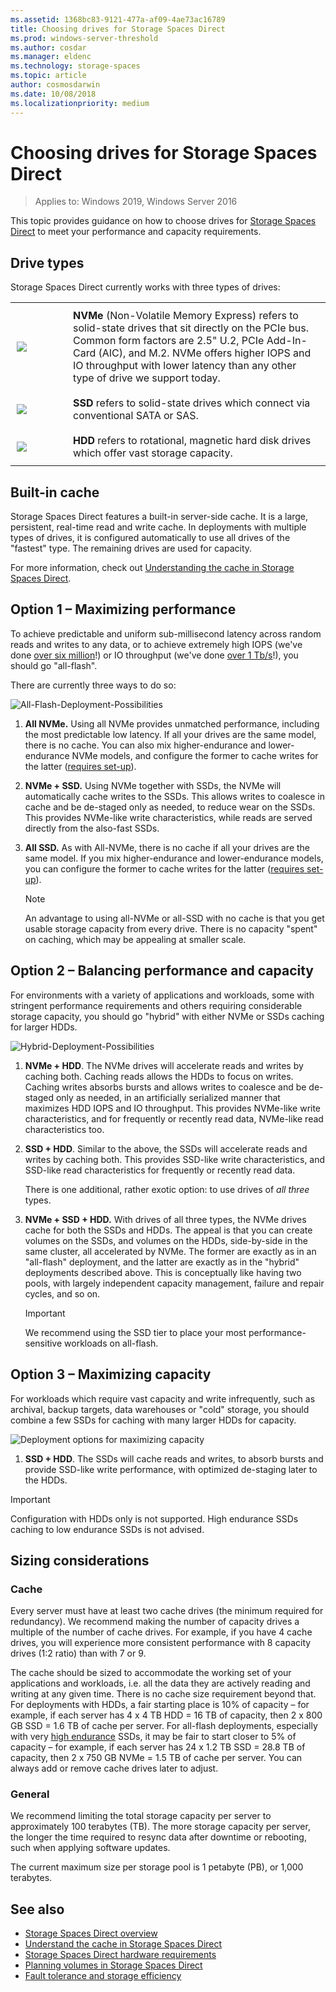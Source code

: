 ```yaml
---
ms.assetid: 1368bc83-9121-477a-af09-4ae73ac16789
title: Choosing drives for Storage Spaces Direct
ms.prod: windows-server-threshold
ms.author: cosdar
ms.manager: eldenc
ms.technology: storage-spaces
ms.topic: article
author: cosmosdarwin
ms.date: 10/08/2018
ms.localizationpriority: medium
---
```

# Choosing drives for Storage Spaces Direct

>Applies to: Windows 2019, Windows Server 2016

This topic provides guidance on how to choose drives for [Storage Spaces Direct](storage-spaces-direct-overview.md) to meet your performance and capacity requirements.

## Drive types

Storage Spaces Direct currently works with three types of drives:

<table>
	<tr style="border: 0;">
		<td style="padding: 10px; border: 0; width:70px">
			<img src="media/understand-the-cache/NVMe-100px.png">
		</td>
		<td style="padding: 10px; border: 0;" valign="middle">
			<b>NVMe</b> (Non-Volatile Memory Express) refers to solid-state drives that sit directly on the PCIe bus. Common form factors are 2.5" U.2, PCIe Add-In-Card (AIC), and M.2. NVMe offers higher IOPS and IO throughput with lower latency than any other type of drive we support today.
		</td>
	</tr>
	<tr style="border: 0;">
		<td style="padding: 10px; border: 0; width:70px" >
			<img src="media/understand-the-cache/SSD-100px.png">
		</td>
		<td style="padding: 10px; border: 0;" valign="middle">
			<b>SSD</b> refers to solid-state drives which connect via conventional SATA or SAS.
		</td>
	</tr>
	<tr style="border: 0;">
		<td style="padding: 10px; border: 0; width:70px">
			<img src="media/understand-the-cache/HDD-100px.png">
		</td>
		<td style="padding: 10px; border: 0;" valign="middle">
			<b>HDD</b> refers to rotational, magnetic hard disk drives which offer vast storage capacity.
		</td>
	</tr>
</table>

## Built-in cache

Storage Spaces Direct features a built-in server-side cache. It is a large, persistent, real-time read and write cache. In deployments with multiple types of drives, it is configured automatically to use all drives of the "fastest" type. The remaining drives are used for capacity.

For more information, check out [Understanding the cache in Storage Spaces Direct](understand-the-cache.md).

## Option 1 – Maximizing performance

To achieve predictable and uniform sub-millisecond latency across random reads and writes to any data, or to achieve extremely high IOPS (we've done [over six million](https://www.youtube.com/watch?v=0LviCzsudGY&t=28m)!) or IO throughput (we've done [over 1 Tb/s](https://www.youtube.com/watch?v=-LK2ViRGbWs&t=16m50s)!), you should go "all-flash".

There are currently three ways to do so:

![All-Flash-Deployment-Possibilities](media/choosing-drives-and-resiliency-types/All-Flash-Deployment-Possibilities.png)

1. **All NVMe.** Using all NVMe provides unmatched performance, including the most predictable low latency. If all your drives are the same model, there is no cache. You can also mix higher-endurance and lower-endurance NVMe models, and configure the former to cache writes for the latter ([requires set-up](understand-the-cache.md#manual)).

2. **NVMe + SSD.** Using NVMe together with SSDs, the NVMe will automatically cache writes to the SSDs. This allows writes to coalesce in cache and be de-staged only as needed, to reduce wear on the SSDs. This provides NVMe-like write characteristics, while reads are served directly from the also-fast SSDs.

3. **All SSD.** As with All-NVMe, there is no cache if all your drives are the same model. If you mix higher-endurance and lower-endurance models, you can configure the former to cache writes for the latter ([requires set-up](understand-the-cache.md#manual)).

   >[!NOTE]
   > An advantage to using all-NVMe or all-SSD with no cache is that you get usable storage capacity from every drive. There is no capacity "spent" on caching, which may be appealing at smaller scale.

## Option 2 – Balancing performance and capacity

For environments with a variety of applications and workloads, some with stringent performance requirements and others requiring considerable storage capacity, you should go "hybrid" with either NVMe or SSDs caching for larger HDDs.

![Hybrid-Deployment-Possibilities](media/choosing-drives-and-resiliency-types/Hybrid-Deployment-Possibilities.png)

1. **NVMe + HDD**. The NVMe drives will accelerate reads and writes by caching both. Caching reads allows the HDDs to focus on writes. Caching writes absorbs bursts and allows writes to coalesce and be de-staged only as needed, in an artificially serialized manner that maximizes HDD IOPS and IO throughput. This provides NVMe-like write characteristics, and for frequently or recently read data, NVMe-like read characteristics too.

2. **SSD + HDD**. Similar to the above, the SSDs will accelerate reads and writes by caching both. This provides SSD-like write characteristics, and SSD-like read characteristics for frequently or recently read data.

	There is one additional, rather exotic option: to use drives of *all three* types.

3. **NVMe + SSD + HDD.** With drives of all three types, the NVMe drives cache for both the SSDs and HDDs. The appeal is that you can create volumes on the SSDs, and volumes on the HDDs, side-by-side in the same cluster, all accelerated by NVMe. The former are exactly as in an "all-flash" deployment, and the latter are exactly as in the "hybrid" deployments described above. This is conceptually like having two pools, with largely independent capacity management, failure and repair cycles, and so on.

   >[!IMPORTANT]
   > We recommend using the SSD tier to place your most performance-sensitive workloads on all-flash.

## Option 3 – Maximizing capacity

For workloads which require vast capacity and write infrequently, such as archival, backup targets, data warehouses or "cold" storage, you should combine a few SSDs for caching with many larger HDDs for capacity.

![Deployment options for maximizing capacity](media/choosing-drives-and-resiliency-types/maximizing-capacity.png)

1. **SSD + HDD**. The SSDs will cache reads and writes, to absorb bursts and provide SSD-like write performance, with optimized de-staging later to the HDDs.

>[!IMPORTANT]
>Configuration with HDDs only is not supported. High endurance SSDs caching to low endurance SSDs is not advised.

## Sizing considerations

### Cache

Every server must have at least two cache drives (the minimum required for redundancy). We recommend making the number of capacity drives a multiple of the number of cache drives. For example, if you have 4 cache drives, you will experience more consistent performance with 8 capacity drives (1:2 ratio) than with 7 or 9.

The cache should be sized to accommodate the working set of your applications and workloads, i.e. all the data they are actively reading and writing at any given time. There is no cache size requirement beyond that. For deployments with HDDs, a fair starting place is 10% of capacity – for example, if each server has 4 x 4 TB HDD = 16 TB of capacity, then 2 x 800 GB SSD = 1.6 TB of cache per server. For all-flash deployments, especially with very [high endurance](https://blogs.technet.microsoft.com/filecab/2017/08/11/understanding-dwpd-tbw/) SSDs, it may be fair to start closer to 5% of capacity – for example, if each server has 24 x 1.2 TB SSD = 28.8 TB of capacity, then 2 x 750 GB NVMe = 1.5 TB of cache per server. You can always add or remove cache drives later to adjust.

### General

We recommend limiting the total storage capacity per server to approximately 100 terabytes (TB). The more storage capacity per server, the longer the time required to resync data after downtime or rebooting, such when applying software updates.

The current maximum size per storage pool is 1 petabyte (PB), or 1,000 terabytes.

## See also

- [Storage Spaces Direct overview](storage-spaces-direct-overview.md)
- [Understand the cache in Storage Spaces Direct](understand-the-cache.md)
- [Storage Spaces Direct hardware requirements](storage-spaces-direct-hardware-requirements.md)
- [Planning volumes in Storage Spaces Direct](plan-volumes.md)
- [Fault tolerance and storage efficiency](storage-spaces-fault-tolerance.md)
